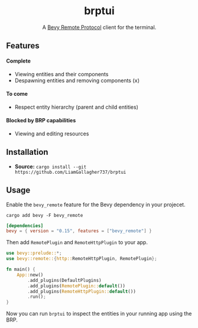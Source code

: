 <div align="center">

# brptui

A [Bevy Remote Protocol](https://bevyengine.org/news/bevy-0-15/#bevy-remote-protocol-brp) client for the terminal.

</div>

## Features

#### Complete

- Viewing entities and their components
- Despawning entities and removing components (<kbd>x</kbd>)

#### To come

- Respect entity hierarchy (parent and child entities)

#### Blocked by BRP capabilities

- Viewing and editing resources

## Installation

- **Source:** `cargo install --git https://github.com/LiamGallagher737/brptui`

## Usage

Enable the `bevy_remote` feature for the Bevy dependency in your projecet.

```
cargo add bevy -F bevy_remote
```

```toml
[dependencies]
bevy = { version = "0.15", features = ["bevy_remote"] }
```

Then add `RemotePlugin` and `RemoteHttpPlugin` to your app.

```rs
use bevy::prelude::*;
use bevy::remote::{http::RemoteHttpPlugin, RemotePlugin};

fn main() {
    App::new()
        .add_plugins(DefaultPlugins)
        .add_plugins(RemotePlugin::default())
        .add_plugins(RemoteHttpPlugin::default())
        .run();
}
```

Now you can run `brptui` to inspect the entities in your running app using the BRP.
